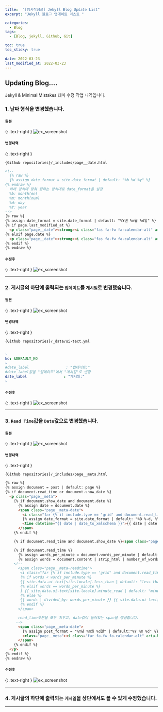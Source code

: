 ```yaml
---
title:  "[임시작성글] Jekyll Blog Update List"
excerpt: "Jekyll 블로그 업데이트 리스트 "

categories:
  - Blog
tags:
  - [Blog, jekyll, Github, Git]

toc: true
toc_sticky: true
 
date: 2022-03-23
last_modified_at: 2022-03-23
---
```


## Updating Blog....
Jekyll & Minimal Mistakes 테마 수정 작업 내역입니다.

### 1. 날짜 형식을 변경했습니다.

<div class="notice--primary" markdown="1">

#### `원본`
{: .text-right }
![ex_screenshot](/assets/images/2022-03-23-BlogUpdateList/month_day_year.png)

#### `변경내역`
{: .text-right }

```
{Github repositories}/_includes/page__date.html
```

```html
<!-- 
  {% raw %}
  {% assign date_format = site.date_format | default: "%b %d %y" %}
{% endraw %}
  아래 양식에 맞춰 원하는 방식대로 date_format을 설정
  %b: month(en)
  %m: month(num)
  %d: day
  %Y: year
-->
{% raw %}
{% assign date_format = site.date_format | default: "%Y년 %m월 %d일" %}
{% if page.last_modified_at %}
  <p class="page__date"><strong><i class="fas fa-fw fa-calendar-alt" aria-hidden="true"></i> {{ site.data.ui-text[site.locale].date_label | default: "Updated:" }}</strong> <time class="dt-published" datetime="{{ page.last_modified_at | date: "%Y-%m-%d" }}">{{ page.last_modified_at | date: date_format }}</time></p>
{% elsif page.date %}
  <p class="page__date"><strong><i class="fas fa-fw fa-calendar-alt" aria-hidden="true"></i> {{ site.data.ui-text[site.locale].date_label | default: "Updated:" }}</strong> <time class="dt-published" datetime="{{ page.date | date_to_xmlschema }}">{{ page.date | date: date_format }}</time></p>
{% endif %}
{% endraw %}

```

#### `수정후`
{: .text-right }
![ex_screenshot](/assets/images/2022-03-23-BlogUpdateList/year_month_day.png)

</div>

---

### 2. 게시글의 하단에 출력되는 `업데이트`를 `게시일`로 변경했습니다.

<div class="notice--primary" markdown="1">

#### `원본`
{: .text-right }
![ex_screenshot](/assets/images/2022-03-23-BlogUpdateList/post_update.png)

#### `변경내역`
{: .text-right }

```
{Github repositories}/_data/ui-text.yml
```

```yml

~
ko: &DEFAULT_KO
~
#date_label                 : "업데이트:"
#date_label값을 "업데이트"에서 "게시일"로 변경
date_label                 : "게시일:"     
~

```

#### `수정후`
{: .text-right }
![ex_screenshot](/assets/images/2022-03-23-BlogUpdateList/post_date.png)



</div>

---

### 3. `Read Time`값을 `Date`값으로 변경했습니다.

<div class="notice--primary" markdown="1">

#### `원본`
{: .text-right }
![ex_screenshot](/assets/images/2022-03-23-BlogUpdateList/read_time.png)

#### `변경내역`
{: .text-right }

```
{Github repositories}/_includes/page__meta.html
```

```html
{% raw %}
{% assign document = post | default: page %}
{% if document.read_time or document.show_date %}
  <p class="page__meta">
    {% if document.show_date and document.date %}
      {% assign date = document.date %}
      <span class="page__meta-date">
        <i class="far {% if include.type == 'grid' and document.read_time and document.show_date %}fa-fw {% endif %}fa-calendar-alt" aria-hidden="true"></i>
        {% assign date_format = site.date_format | default: "%B %-d, %Y" %}
        <time datetime="{{ date | date_to_xmlschema }}">{{ date | date: date_format }}</time>
      </span>
    {% endif %}

    {% if document.read_time and document.show_date %}<span class="page__meta-sep"></span>{% endif %}

    {% if document.read_time %}
      {% assign words_per_minute = document.words_per_minute | default: site.words_per_minute | default: 200 %}
      {% assign words = document.content | strip_html | number_of_words %}
    <!--
      <span class="page__meta-readtime">
       <i class="far {% if include.type == 'grid' and document.read_time and document.show_date %}fa-fw {% endif %}fa-clock" aria-hidden="true"></i>
       {% if words < words_per_minute %}
       {{ site.data.ui-text[site.locale].less_than | default: "less than" }} 1 {{ site.data.ui-text[site.locale].minute_read | default: "minute read" }}
       {% elsif words == words_per_minute %}
       1 {{ site.data.ui-text[site.locale].minute_read | default: "minute read" }}
       {% else %}
       {{ words | divided_by: words_per_minute }} {{ site.data.ui-text[site.locale].minute_read | default: "minute read" }}
       {% endif %}
      </span>

      read_time부분을 모두 지우고, date값이 들어있는 span을 생성합니다.
     -->
      <span class="page__meta-date">
        {% assign post_format = "%Y년 %m월 %d일" | default:"%Y %m %d" %}
        <class="page__meta"><i class="far fa-fw fa-calendar-alt" aria-hidden="true"></i> {{ post.date | date:post_format }}</class>
      </span>
    {% endif %}
  </p>
{% endif %}
{% endraw %}
```

#### `수정후`
{: .text-right }
![ex_screenshot](/assets/images/2022-03-23-BlogUpdateList/post_date2.png)

</div>


---

### 4. 게시글의 하단에 출력되는 `게시일`을 상단에서도 볼 수 있게 수정했습니다.

---